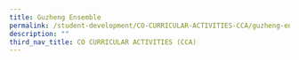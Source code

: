 ```yaml
---
title: Guzheng Ensemble
permalink: /student-development/CO-CURRICULAR-ACTIVITIES-CCA/guzheng-ensemble/
description: ""
third_nav_title: CO CURRICULAR ACTIVITIES (CCA)
---
```

